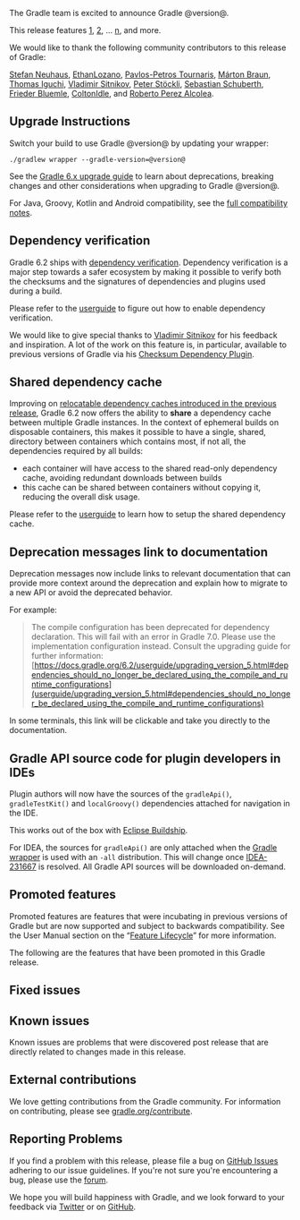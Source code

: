 The Gradle team is excited to announce Gradle @version@.

This release features [1](), [2](), ... [n](), and more.

We would like to thank the following community contributors to this release of Gradle:

[Stefan Neuhaus](https://github.com/stefanneuhaus),
[EthanLozano](https://github.com/EthanLozano),
[Pavlos-Petros Tournaris](https://github.com/pavlospt),
[Márton Braun](https://github.com/zsmb13),
[Thomas Iguchi](https://github.com/tiguchi),
[Vladimir Sitnikov](https://github.com/vlsi/),
[Peter Stöckli](https://github.com/p-),
[Sebastian Schuberth](https://github.com/sschuberth),
[Frieder Bluemle](https://github.com/friederbluemle),
[ColtonIdle](https://github.com/ColtonIdle),
and [Roberto Perez Alcolea](https://github.com/rpalcolea).

## Upgrade Instructions

Switch your build to use Gradle @version@ by updating your wrapper:

`./gradlew wrapper --gradle-version=@version@`

See the [Gradle 6.x upgrade guide](userguide/upgrading_version_6.html#changes_@baseVersion@) to learn about deprecations, breaking changes and other considerations when upgrading to Gradle @version@.

For Java, Groovy, Kotlin and Android compatibility, see the [full compatibility notes](userguide/compatibility.html).

<!-- Do not add breaking changes or deprecations here! Add them to the upgrade guide instead. -->

<a name="dependency-verification"></a>
## Dependency verification

Gradle 6.2 ships with [dependency verification](userguide/dependency_verification.html).
Dependency verification is a major step towards a safer ecosystem by making it possible to verify both the checksums and the signatures of dependencies and plugins used during a build.

Please refer to the [userguide](userguide/dependency_verification.html) to figure out how to enable dependency verification.

We would like to give special thanks to [Vladimir Sitnikov](https://github.com/vlsi) for his feedback and inspiration.
A lot of the work on this feature is, in particular, available to previous versions of Gradle via his [Checksum Dependency Plugin](https://github.com/vlsi/vlsi-release-plugins/tree/master/plugins/checksum-dependency-plugin).

<a name="shared-dependency-cache"></a>
## Shared dependency cache

Improving on [relocatable dependency caches introduced in the previous release](https://docs.gradle.org/6.1.1/release-notes.html#ephemeral-ci:-reuse-gradle's-dependency-cache), Gradle 6.2 now offers the ability to **share** a dependency cache between multiple Gradle instances.
In the context of ephemeral builds on disposable containers, this makes it possible to have a single, shared, directory between containers which contains most, if not all, the dependencies required by all builds:

- each container will have access to the shared read-only dependency cache, avoiding redundant downloads between builds
- this cache can be shared between containers without copying it, reducing the overall disk usage.

Please refer to the [userguide](userguide/dependency_resolution.html#sec:dependency_cache) to learn how to setup the shared dependency cache.

## Deprecation messages link to documentation

Deprecation messages now include links to relevant documentation that can provide more context around the deprecation and explain how to migrate to a new API or avoid the deprecated behavior. 

For example:
> The compile configuration has been deprecated for dependency declaration. This will fail with an error in Gradle 7.0. Please use the implementation configuration instead. Consult the upgrading guide for further information: [https://docs.gradle.org/6.2/userguide/upgrading_version_5.html#dependencies_should_no_longer_be_declared_using_the_compile_and_runtime_configurations](userguide/upgrading_version_5.html#dependencies_should_no_longer_be_declared_using_the_compile_and_runtime_configurations)

In some terminals, this link will be clickable and take you directly to the documentation.

## Gradle API source code for plugin developers in IDEs

Plugin authors will now have the sources of the `gradleApi()`, `gradleTestKit()` and `localGroovy()` dependencies attached for navigation in the IDE.

This works out of the box with [Eclipse Buildship](https://projects.eclipse.org/projects/tools.buildship).

For IDEA, the sources for `gradleApi()` are only attached when the [Gradle wrapper](userguide/gradle_wrapper.html#sec:adding_wrapper) is used with an `-all` distribution. 
This will change once [IDEA-231667](https://youtrack.jetbrains.com/issue/IDEA-231667) is resolved. All Gradle API sources will be downloaded on-demand.

## Promoted features
Promoted features are features that were incubating in previous versions of Gradle but are now supported and subject to backwards compatibility.
See the User Manual section on the “[Feature Lifecycle](userguide/feature_lifecycle.html)” for more information.

The following are the features that have been promoted in this Gradle release.

<!--
### Example promoted
-->

## Fixed issues

## Known issues

Known issues are problems that were discovered post release that are directly related to changes made in this release.

## External contributions

We love getting contributions from the Gradle community. For information on contributing, please see [gradle.org/contribute](https://gradle.org/contribute).

## Reporting Problems

If you find a problem with this release, please file a bug on [GitHub Issues](https://github.com/gradle/gradle/issues) adhering to our issue guidelines.
If you're not sure you're encountering a bug, please use the [forum](https://discuss.gradle.org/c/help-discuss).

We hope you will build happiness with Gradle, and we look forward to your feedback via [Twitter](https://twitter.com/gradle) or on [GitHub](https://github.com/gradle).
